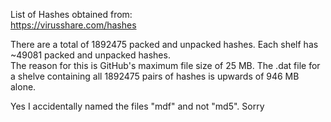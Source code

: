 List of Hashes obtained from:\
https://virusshare.com/hashes

There are a total of 1892475 packed and unpacked hashes. Each shelf has ~49081 packed and unpacked hashes.\
The reason for this is GitHub's maximum file size of 25 MB. The .dat file for a shelve containing all 1892475 pairs of hashes is upwards of 946 MB alone.

Yes I accidentally named the files "mdf" and not "md5". Sorry
